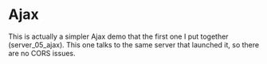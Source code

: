 # Ajax

This is actually a simpler Ajax demo that the first one I put
together (server_05_ajax).  This one talks to the same server
that launched it, so there are no CORS issues.
